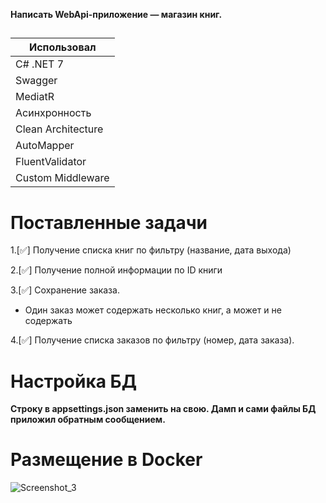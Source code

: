 **Написать WebApi-приложение — магазин книг.**
##
| Использовал | 
| ----------- | 
| С# .NET 7    | 
| Swagger   | 
| MediatR   | 
| Асинхронность   | 
| Clean Architecture   | 
| AutoMapper   | 
| FluentValidator   | 
| Custom Middleware   | 


# Поставленные задачи
1.[✅] Получение списка книг по фильтру (название, дата выхода)   

2.[✅] Получение полной информации по ID книги

3.[✅] Сохранение заказа.
 - Один заказ может содержать несколько книг, а может и не содержать
   
4.[✅] Получение списка заказов по фильтру (номер, дата заказа).

##

# Настройка БД

**Строку в appsettings.json заменить на свою. Дамп и сами файлы БД приложил обратным сообщением.**

# Размещение в Docker
![Screenshot_3](https://github.com/foitelija/BookStore.WebAPI.Backend/assets/57097310/71f435e0-1257-4594-81c7-965098ec0307)
